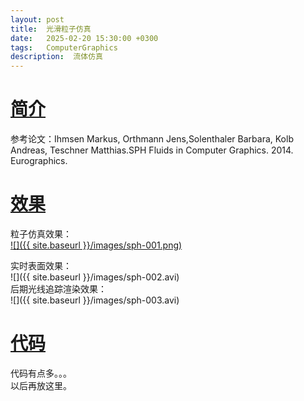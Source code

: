 ```yaml
---
layout: post
title:  光滑粒子仿真
date:   2025-02-20 15:30:00 +0300
tags:   ComputerGraphics
description:  流体仿真
---
```



# [简介](#简介)

参考论文：Ihmsen Markus, Orthmann Jens,Solenthaler Barbara, Kolb Andreas, Teschner Matthias.SPH Fluids in Computer Graphics. 2014. Eurographics.     

# [效果](#效果)

粒子仿真效果：    
[![]({{ site.baseurl }}/images/sph-001.png)](https://github.com/user-attachments/assets/c18f3f36-860e-471a-ab52-8affce67735d)      

实时表面效果：      
![]({{ site.baseurl }}/images/sph-002.avi)       
后期光线追踪渲染效果：    
![]({{ site.baseurl }}/images/sph-003.avi)      


# [代码](#代码)

代码有点多。。。      
以后再放这里。


